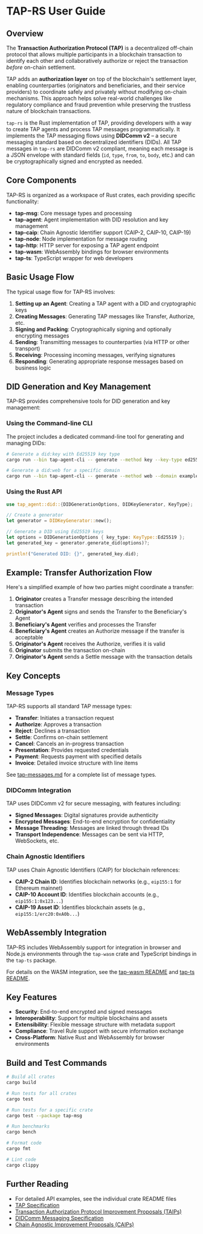 # TAP-RS User Guide

## Overview

The **Transaction Authorization Protocol (TAP)** is a decentralized off-chain protocol that allows multiple participants in a blockchain transaction to identify each other and collaboratively authorize or reject the transaction *before* on-chain settlement.

TAP adds an **authorization layer** on top of the blockchain's settlement layer, enabling counterparties (originators and beneficiaries, and their service providers) to coordinate safely and privately without modifying on-chain mechanisms. This approach helps solve real-world challenges like regulatory compliance and fraud prevention while preserving the trustless nature of blockchain transactions.

`tap-rs` is the Rust implementation of TAP, providing developers with a way to create TAP agents and process TAP messages programmatically. It implements the TAP messaging flows using **DIDComm v2** – a secure messaging standard based on decentralized identifiers (DIDs). All TAP messages in `tap-rs` are DIDComm v2 compliant, meaning each message is a JSON envelope with standard fields (`id`, `type`, `from`, `to`, `body`, etc.) and can be cryptographically signed and encrypted as needed.

## Core Components

TAP-RS is organized as a workspace of Rust crates, each providing specific functionality:

- **tap-msg**: Core message types and processing
- **tap-agent**: Agent implementation with DID resolution and key management
- **tap-caip**: Chain Agnostic Identifier support (CAIP-2, CAIP-10, CAIP-19)
- **tap-node**: Node implementation for message routing
- **tap-http**: HTTP server for exposing a TAP agent endpoint
- **tap-wasm**: WebAssembly bindings for browser environments
- **tap-ts**: TypeScript wrapper for web developers

## Basic Usage Flow

The typical usage flow for TAP-RS involves:

1. **Setting up an Agent**: Creating a TAP agent with a DID and cryptographic keys
2. **Creating Messages**: Generating TAP messages like Transfer, Authorize, etc.
3. **Signing and Packing**: Cryptographically signing and optionally encrypting messages
4. **Sending**: Transmitting messages to counterparties (via HTTP or other transport)
5. **Receiving**: Processing incoming messages, verifying signatures
6. **Responding**: Generating appropriate response messages based on business logic

## DID Generation and Key Management

TAP-RS provides comprehensive tools for DID generation and key management:

### Using the Command-line CLI

The project includes a dedicated command-line tool for generating and managing DIDs:

```bash
# Generate a did:key with Ed25519 key type
cargo run --bin tap-agent-cli -- generate --method key --key-type ed25519 --output did-document.json --key-output private-key.json

# Generate a did:web for a specific domain
cargo run --bin tap-agent-cli -- generate --method web --domain example.com --output web-did.json
```

### Using the Rust API

```rust
use tap_agent::did::{DIDGenerationOptions, DIDKeyGenerator, KeyType};

// Create a generator
let generator = DIDKeyGenerator::new();

// Generate a DID using Ed25519 keys
let options = DIDGenerationOptions { key_type: KeyType::Ed25519 };
let generated_key = generator.generate_did(options)?;

println!("Generated DID: {}", generated_key.did);
```



## Example: Transfer Authorization Flow

Here's a simplified example of how two parties might coordinate a transfer:

1. **Originator** creates a Transfer message describing the intended transaction
2. **Originator's Agent** signs and sends the Transfer to the Beneficiary's Agent
3. **Beneficiary's Agent** verifies and processes the Transfer
4. **Beneficiary's Agent** creates an Authorize message if the transfer is acceptable
5. **Originator's Agent** receives the Authorize, verifies it is valid
6. **Originator** submits the transaction on-chain
7. **Originator's Agent** sends a Settle message with the transaction details

## Key Concepts

### Message Types

TAP-RS supports all standard TAP message types:

- **Transfer**: Initiates a transaction request
- **Authorize**: Approves a transaction
- **Reject**: Declines a transaction
- **Settle**: Confirms on-chain settlement
- **Cancel**: Cancels an in-progress transaction
- **Presentation**: Provides requested credentials
- **Payment**: Requests payment with specified details
- **Invoice**: Detailed invoice structure with line items

See [tap-messages.md](./tap-messages.md) for a complete list of message types.

### DIDComm Integration

TAP uses DIDComm v2 for secure messaging, with features including:

- **Signed Messages**: Digital signatures provide authenticity
- **Encrypted Messages**: End-to-end encryption for confidentiality
- **Message Threading**: Messages are linked through thread IDs
- **Transport Independence**: Messages can be sent via HTTP, WebSockets, etc.

### Chain Agnostic Identifiers

TAP uses Chain Agnostic Identifiers (CAIP) for blockchain references:

- **CAIP-2 Chain ID**: Identifies blockchain networks (e.g., `eip155:1` for Ethereum mainnet)
- **CAIP-10 Account ID**: Identifies blockchain accounts (e.g., `eip155:1:0x123...`)
- **CAIP-19 Asset ID**: Identifies blockchain assets (e.g., `eip155:1/erc20:0xA0b...`)

## WebAssembly Integration

TAP-RS includes WebAssembly support for integration in browser and Node.js environments through the `tap-wasm` crate and TypeScript bindings in the `tap-ts` package.

For details on the WASM integration, see the [tap-wasm README](./tap-wasm/README.md) and [tap-ts README](./tap-ts/README.md).

## Key Features

- **Security**: End-to-end encrypted and signed messages
- **Interoperability**: Support for multiple blockchains and assets
- **Extensibility**: Flexible message structure with metadata support
- **Compliance**: Travel Rule support with secure information exchange
- **Cross-Platform**: Native Rust and WebAssembly for browser environments

## Build and Test Commands

```bash
# Build all crates
cargo build

# Run tests for all crates
cargo test

# Run tests for a specific crate
cargo test --package tap-msg

# Run benchmarks
cargo bench

# Format code
cargo fmt

# Lint code
cargo clippy
```

## Further Reading

- For detailed API examples, see the individual crate README files
- [TAP Specification](https://tap.rsvp)
- [Transaction Authorization Protocol Improvement Proposals (TAIPs)](https://github.com/TransactionAuthorizationProtocol/TAIPs)
- [DIDComm Messaging Specification](https://identity.foundation/didcomm-messaging/spec/)
- [Chain Agnostic Improvement Proposals (CAIPs)](https://github.com/ChainAgnostic/CAIPs)
